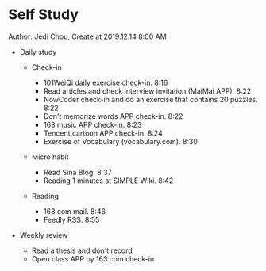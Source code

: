 # Self Study

Author: Jedi Chou, Create at 2019.12.14 8:00 AM

* Daily study
  * Check-in
    * 101WeiQi daily exercise check-in. 8:16
    * Read articles and check interview invitation (MaiMai APP). 8:22
    * NowCoder check-in and do an exercise that contains 20 puzzles. 8:22
    * Don't memorize words APP check-in. 8:22
    * 163 music APP check-in. 8:23
    * Tencent cartoon APP check-in. 8:24
    * Exercise of Vocabulary (vocabulary.com). 8:30

  * Micro habit
    * Read Sina Blog. 8:37
    * Reading 1 minutes at SIMPLE Wiki. 8:42

  * Reading
    * 163.com mail. 8:46
    * Feedly RSS. 8:55

* Weekly review
  * Read a thesis and don't record
  * Open class APP by 163.com check-in
